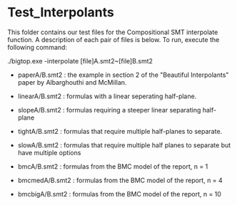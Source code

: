 Test_Interpolants
====

This folder contains our test files for the Compositional SMT interpolate function. A description of each pair of files is below. To run, execute the following command:

./bigtop.exe -interpolate \[file\]A.smt2~\[file\]B.smt2

+ paperA/B.smt2 : the example in section 2 of the "Beautiful Interpolants" paper by Albarghouthi and McMillan.

+ linearA/B.smt2 : formulas with a linear seperating half-plane.

+ slopeA/B.smt2 : formulas requiring a steeper linear separating half-plane

+ tightA/B.smt2 : formulas that require multiple half-planes to separate.

+ slowA/B.smt2 : formulas that require multiple half planes to separate but have multiple options

+ bmcA/B.smt2 : formulas from the BMC model of the report, n = 1

+ bmcmedA/B.smt2 : formulas from the BMC model of the report, n = 4

+ bmcbigA/B.smt2 : formulas from the BMC model of the report, n = 10
